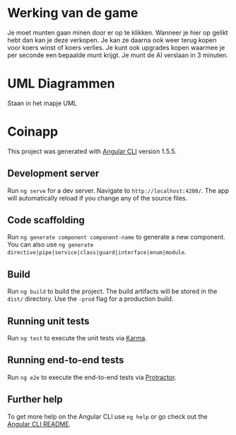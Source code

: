 # Werking van de game

Je moet munten gaan minen door er op te klikken.
Wanneer je hier op gelikt hebt dan kan je deze verkopen.
Je kan ze daarna ook weer terug kopen voor koers winst of koers verlies.
Je kunt ook upgrades kopen waarmee je per seconde een bepaalde munt krijgt.
Je munt de AI verslaan in 3 minuten.

# UML Diagrammen

Staan in het mapje UML


# Coinapp

This project was generated with [Angular CLI](https://github.com/angular/angular-cli) version 1.5.5.

## Development server

Run `ng serve` for a dev server. Navigate to `http://localhost:4200/`. The app will automatically reload if you change any of the source files.

## Code scaffolding

Run `ng generate component component-name` to generate a new component. You can also use `ng generate directive|pipe|service|class|guard|interface|enum|module`.

## Build

Run `ng build` to build the project. The build artifacts will be stored in the `dist/` directory. Use the `-prod` flag for a production build.

## Running unit tests

Run `ng test` to execute the unit tests via [Karma](https://karma-runner.github.io).

## Running end-to-end tests

Run `ng e2e` to execute the end-to-end tests via [Protractor](http://www.protractortest.org/).

## Further help

To get more help on the Angular CLI use `ng help` or go check out the [Angular CLI README](https://github.com/angular/angular-cli/blob/master/README.md).
